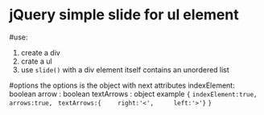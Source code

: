 jQuery simple slide for  ul element
===================================

#use:
1. create a div
2. crate a ul 
3. use `slide()` with a div element itself contains an unordered list

#options
the options is the object with next attributes
indexElement: boolean 
arrow : boolean
textArrows : object
example 
`{`
`indexElement:true,`
` arrows:true,`
` textArrows:{`
`    right:'<',`
`     left:'>'}`
`}`